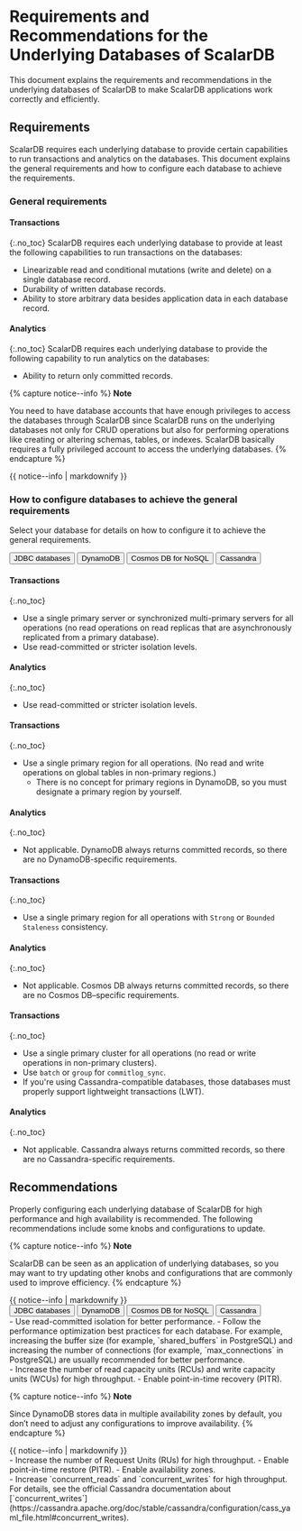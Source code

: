 # Requirements and Recommendations for the Underlying Databases of ScalarDB

This document explains the requirements and recommendations in the underlying databases of ScalarDB to make ScalarDB applications work correctly and efficiently.

## Requirements

ScalarDB requires each underlying database to provide certain capabilities to run transactions and analytics on the databases. This document explains the general requirements and how to configure each database to achieve the requirements.

### General requirements

#### Transactions
{:.no_toc}
ScalarDB requires each underlying database to provide at least the following capabilities to run transactions on the databases:

- Linearizable read and conditional mutations (write and delete) on a single database record.
- Durability of written database records.
- Ability to store arbitrary data besides application data in each database record.

#### Analytics
{:.no_toc}
ScalarDB requires each underlying database to provide the following capability to run analytics on the databases:

- Ability to return only committed records.

{% capture notice--info %}
**Note**

You need to have database accounts that have enough privileges to access the databases through ScalarDB since ScalarDB runs on the underlying databases not only for CRUD operations but also for performing operations like creating or altering schemas, tables, or indexes. ScalarDB basically requires a fully privileged account to access the underlying databases.
{% endcapture %}

<div class="notice--info">{{ notice--info | markdownify }}</div>

### How to configure databases to achieve the general requirements

Select your database for details on how to configure it to achieve the general requirements.

<div id="tabset-1">
<div class="tab">
  <button class="tablinks" onclick="openTab(event, 'JDBC_databases', 'tabset-1')" id="defaultOpen-1">JDBC databases</button>
  <button class="tablinks" onclick="openTab(event, 'DynamoDB', 'tabset-1')">DynamoDB</button>
  <button class="tablinks" onclick="openTab(event, 'Cosmos_DB_for_NoSQL', 'tabset-1')">Cosmos DB for NoSQL</button>
  <button class="tablinks" onclick="openTab(event, 'Cassandra', 'tabset-1')">Cassandra</button>
</div>

<div id="JDBC_databases" class="tabcontent" markdown="1">

#### Transactions
{:.no_toc}
- Use a single primary server or synchronized multi-primary servers for all operations (no read operations on read replicas that are asynchronously replicated from a primary database).
- Use read-committed or stricter isolation levels.

#### Analytics
{:.no_toc}
- Use read-committed or stricter isolation levels.

</div>

<div id="DynamoDB" class="tabcontent" markdown="1">

#### Transactions
{:.no_toc}
- Use a single primary region for all operations. (No read and write operations on global tables in non-primary regions.)
  - There is no concept for primary regions in DynamoDB, so you must designate a primary region by yourself.

#### Analytics
{:.no_toc}
- Not applicable. DynamoDB always returns committed records, so there are no DynamoDB-specific requirements.

</div>

<div id="Cosmos_DB_for_NoSQL" class="tabcontent" markdown="1">

#### Transactions
{:.no_toc}
- Use a single primary region for all operations with `Strong` or `Bounded Staleness` consistency.

#### Analytics
{:.no_toc}
- Not applicable. Cosmos DB always returns committed records, so there are no Cosmos DB–specific requirements.

</div>

<div id="Cassandra" class="tabcontent" markdown="1">

#### Transactions
{:.no_toc}
- Use a single primary cluster for all operations (no read or write operations in non-primary clusters).
- Use `batch` or `group` for `commitlog_sync`.
- If you're using Cassandra-compatible databases, those databases must properly support lightweight transactions (LWT).

#### Analytics
{:.no_toc}
- Not applicable. Cassandra always returns committed records, so there are no Cassandra-specific requirements.

</div>
</div>

## Recommendations

Properly configuring each underlying database of ScalarDB for high performance and high availability is recommended. The following recommendations include some knobs and configurations to update.

{% capture notice--info %}
**Note**

ScalarDB can be seen as an application of underlying databases, so you may want to try updating other knobs and configurations that are commonly used to improve efficiency.
{% endcapture %}
<div class="notice--info">{{ notice--info | markdownify }}</div>

<div id="tabset-2">
<div class="tab">
  <button class="tablinks" onclick="openTab(event, 'JDBC_databases2', 'tabset-2')" id="defaultOpen-2">JDBC databases</button>
  <button class="tablinks" onclick="openTab(event, 'DynamoDB2', 'tabset-2')">DynamoDB</button>
  <button class="tablinks" onclick="openTab(event, 'Cosmos_DB_for_NoSQL2', 'tabset-2')">Cosmos DB for NoSQL</button>
  <button class="tablinks" onclick="openTab(event, 'Cassandra2', 'tabset-2')">Cassandra</button>
</div>

<div id="JDBC_databases2" class="tabcontent" markdown="1">
- Use read-committed isolation for better performance.
- Follow the performance optimization best practices for each database. For example, increasing the buffer size (for example, `shared_buffers` in PostgreSQL) and increasing the number of connections (for example, `max_connections` in PostgreSQL) are usually recommended for better performance.
</div>

<div id="DynamoDB2" class="tabcontent" markdown="1">
- Increase the number of read capacity units (RCUs) and write capacity units (WCUs) for high throughput.
- Enable point-in-time recovery (PITR).

{% capture notice--info %}
**Note**

Since DynamoDB stores data in multiple availability zones by default, you don’t need to adjust any configurations to improve availability.
{% endcapture %}
<div class="notice--info">{{ notice--info | markdownify }}</div>
</div>

<div id="Cosmos_DB_for_NoSQL2" class="tabcontent" markdown="1">
- Increase the number of Request Units (RUs) for high throughput.
- Enable point-in-time restore (PITR).
- Enable availability zones.
</div>

<div id="Cassandra2" class="tabcontent" markdown="1">
- Increase `concurrent_reads` and `concurrent_writes` for high throughput. For details, see the official Cassandra documentation about [`concurrent_writes`](https://cassandra.apache.org/doc/stable/cassandra/configuration/cass_yaml_file.html#concurrent_writes).
</div>
</div>
